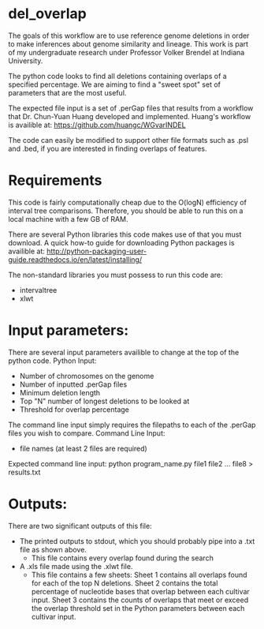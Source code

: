 # del_overlap

The goals of this workflow are to use reference genome deletions in order to make inferences about genome similarity and lineage.
This work is part of my undergraduate research under Professor Volker Brendel at Indiana University.

The python code looks to find all deletions containing overlaps of a specified percentage.
We are aiming to find a "sweet spot" set of parameters that are the most useful. 

The expected file input is a set of .perGap files that results from a workflow that Dr. Chun-Yuan Huang developed and implemented.
Huang's workflow is availible at: https://github.com/huangc/WGvarINDEL

The code can easily be modified to support other file formats such as .psl and .bed, if you are interested in finding overlaps of features. 

# Requirements
This code is fairly computationally cheap due to the O(logN) efficiency of interval tree comparisons.
Therefore, you should be able to run this on a local machine with a few GB of RAM.

There are several Python libraries this code makes use of that you must download.
A quick how-to guide for downloading Python packages is availible at: http://python-packaging-user-guide.readthedocs.io/en/latest/installing/

The non-standard libraries you must possess to run this code are:
- intervaltree
- xlwt

# Input parameters:
There are several input parameters availible to change at the top of the python code.
Python Input:
- Number of chromosomes on the genome
- Number of inputted .perGap files
- Minimum deletion length
- Top "N" number of longest deletions to be looked at
- Threshold for overlap percentage

The command line input simply requires the filepaths to each of the .perGap files you wish to compare.
Command Line Input:
- file names (at least 2 files are required)

Expected command line input: python program_name.py file1 file2 ... file8 > results.txt

# Outputs:
There are two significant outputs of this file:
- The printed outputs to stdout, which you should probably pipe into a .txt file as shown above.
    - This file contains every overlap found during the search
- A .xls file made using the .xlwt file. 
    - This file contains a few sheets: Sheet 1 contains all overlaps found for each of the top N deletions. Sheet 2 contains the total percentage of nucleotide bases that overlap between each cultivar input. Sheet 3 contains the counts of overlaps that meet or exceed the overlap threshold set in the Python parameters between each cultivar input. 


